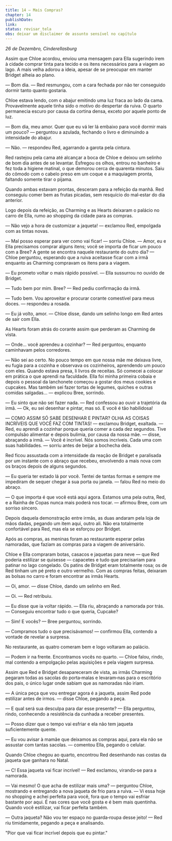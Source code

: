```yaml
---
title: 14 — Mais Compras?
chapter: 14
publishDate: 
link: 
status: revisar_tela
obs: deixar um disclaimer de assunto sensível no capítulo
---
```


<span class="text-right">*26 de Dezembro, Cinderellasburg*</span>

Assim que Chloe acordou, enviou uma mensagem para Ella sugerindo irem à cidade comprar tinta para tecido e os itens necessários para a viagem ao lago. A mais velha adorou a ideia, apesar de se preocupar em manter Bridget alheia ao plano.

— Bom dia. — Red resmungou, com a cara fechada por não ter conseguido dormir tanto quanto gostaria.

Chloe estava lendo, com o abajur emitindo uma luz fraca ao lado da cama. Provavelmente aquele tinha sido o motivo do despertar da ruiva. O quarto permanecia escuro por causa da cortina densa, exceto por aquele ponto de luz.

— Bom dia, meu amor. Quer que eu vá ler lá embaixo para você dormir mais um pouco? — perguntou a azulada, fechando o livro e diminuindo a intensidade do abajur.

— Não. — respondeu Red, agarrando a garota pela cintura.

Red rastejou pela cama até alcançar a boca de Chloe e deixou um selinho de bom dia antes de se levantar. Esfregou os olhos, entrou no banheiro e fez toda a higiene matinal, o que demorou cerca de quarenta minutos. Saiu do cômodo com o cabelo preso em um coque e a maquiagem pronta, faltando somente tirar o pijama.

Quando ambas estavam prontas, desceram para a refeição da manhã. Red conseguiu comer bem as frutas picadas, sem resquício do mal‑estar do dia anterior.

Logo depois da refeição, as Charming e as Hearts deixaram o palácio no carro de Ella, rumo ao shopping da cidade para as compras.

— Não vejo a hora de customizar a jaqueta! — exclamou Red, empolgada com as tintas novas.

— Mal posso esperar para ver como vai ficar! — sorriu Chloe. — Amor, eu e Ella precisamos comprar alguns itens; você se importa de ficar um pouco com a Bree? A gente se encontra naquele restaurante do outro dia? — Chloe perguntou, esperando que a ruiva aceitasse ficar com a irmã enquanto as Charming compravam os itens para a viagem.

— Eu prometo voltar o mais rápido possível. — Ella sussurrou no ouvido de Bridget.

— Tudo bem por mim. Bree? — Red pediu confirmação da irmã.

— Tudo bem. Vou aproveitar e procurar corante comestível para meus doces. — respondeu a rosada.

— Eu já volto, amor. — Chloe disse, dando um selinho longo em Red antes de sair com Ella.

As Hearts foram atrás do corante assim que perderam as Charming de vista.

— Onde... você aprendeu a cozinhar? — Red perguntou, enquanto caminhavam pelos corredores.

— Não sei ao certo. No pouco tempo em que nossa mãe me deixava livre, eu fugia para a cozinha e observava os cozinheiros, aprendendo um pouco com eles. Quando estava presa, li livros de receitas. Só comecei a colocar em prática o que aprendi na faculdade. Ella foi minha primeira cobaia e depois o pessoal da lanchonete começou a gostar dos meus cookies e cupcakes. Mas também sei fazer tortas de legumes, quiches e outras comidas salgadas... — explicou Bree, sorrindo.

— Eu sinto que não sei fazer nada. — Red confessou ao ouvir a trajetória da irmã. — Ok, eu sei desenhar e pintar, mas só. E você é tão habilidosa!

— COMO ASSIM SÓ SABE DESENHAR E PINTAR? OLHA AS COISAS INCRÍVEIS QUE VOCÊ FAZ COM TINTAS! — exclamou Bridget, exaltada. — Red, eu aprendi a cozinhar porque queria comer a cada dez segundos. Tive compulsão alimentar e depois bulimia, por causa da nossa mãe. — disse, abraçando a irmã. — Você é incrível. Nós somos incríveis. Cada uma com suas habilidades. — sorriu antes de beijar a bochecha dela.

Red ficou assustada com a intensidade da reação de Bridget e paralisada por um instante com o abraço que recebeu, envolvendo a mais nova com os braços depois de alguns segundos.

— Eu queria ter estado lá por você. Tentei de tantas formas e sempre me impediram de sequer chegar à sua porta ou janela. — falou Red no meio do abraço.

— O que importa é que você está aqui agora. Estamos uma pela outra, Red, e a Rainha de Copas nunca mais poderá nos tocar. — afirmou Bree, com um sorriso sincero.

Depois daquela demonstração entre irmãs, as duas andaram pela loja de mãos dadas, pegando um item aqui, outro ali. Não era totalmente confortável para Red, mas ela se esforçou por Bridget.

Após as compras, as meninas foram ao restaurante esperar pelas namoradas, que faziam as compras para a viagem de aniversário.

Chloe e Ella compraram botas, casacos e jaquetas para neve — que Red poderia estilizar se quisesse — capacetes e tudo que precisariam para patinar no lago congelado. Os patins de Bridget eram totalmente rosa; os de Red tinham um pé preto e outro vermelho. Com as compras feitas, deixaram as bolsas no carro e foram encontrar as irmãs Hearts.

— Oi, amor. — disse Chloe, dando um selinho em Red.

— Oi. — Red retribuiu.

— Eu disse que ia voltar rápido. — Ella riu, abraçando a namorada por trás. — Conseguiu encontrar tudo o que queria, Cupcake?

— Sim! E vocês? — Bree perguntou, sorrindo.

— Compramos tudo o que precisávamos! — confirmou Ella, contendo a vontade de revelar a surpresa.

No restaurante, as quatro comeram bem e logo voltaram ao palácio.

— Podem ir na frente. Encontramos vocês no quarto. — Chloe falou, rindo, mal contendo a empolgação pelas aquisições e pela viagem surpresa.

Assim que Red e Bridget desapareceram de vista, as irmãs Charming pegaram todas as sacolas do porta‑malas e levaram‑nas para o escritório dos pais, o único lugar onde sabiam que as namoradas não iriam.

— A única peça que vou entregar agora é a jaqueta, assim Red pode estilizar antes de irmos. — disse Chloe, pegando a peça.

— E qual será sua desculpa para dar esse presente? — Ella perguntou, rindo, conhecendo a resistência da cunhada a receber presentes.

— Posso dizer que o tempo vai esfriar e ela não tem jaqueta suficientemente quente.

— Eu vou avisar à mamãe que deixamos as compras aqui, para ela não se assustar com tantas sacolas. — comentou Ella, pegando o celular.

Quando Chloe chegou ao quarto, encontrou Red desenhando nas costas da jaqueta que ganhara no Natal.

— C! Essa jaqueta vai ficar incrível! — Red exclamou, virando‑se para a namorada.

— Vai mesmo! O que acha de estilizar mais uma? — perguntou Chloe, mostrando e entregando a nova jaqueta de frio para a ruiva. — Vi essa hoje no shopping e achei perfeita para você, fora que o tempo vai esfriar bastante por aqui. É nas cores que você gosta e é bem mais quentinha. Quando você estilizar, vai ficar perfeita também.

— Outra jaqueta? Não vou ter espaço no guarda‑roupa desse jeito! — Red riu timidamente, pegando a peça e analisando.

"Pior que vai ficar incrível depois que eu pintar."
